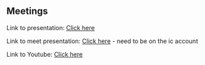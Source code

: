## Meetings

Link to presentation: [Click here](https://docs.google.com/presentation/d/1TitRx6mEwajOC5M8D0trbJ42z34VgMWC1I-0QDr-Fn4/edit?usp=sharing)

Link to meet presentation: [Click here](https://drive.google.com/file/d/14WC4y0NPKI9yeFoLz78NeY6bR_AthLVM/view?usp=sharing) - need to be on the ic account

Link to Youtube: [Click here](https://www.youtube.com/watch?v=UExXX28fw7I)
